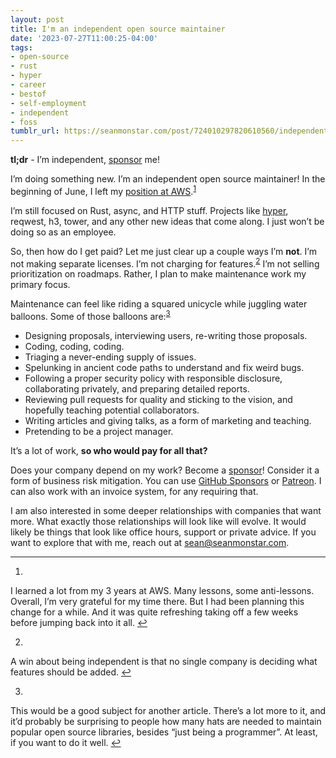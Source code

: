 ```yaml
---
layout: post
title: I'm an independent open source maintainer
date: '2023-07-27T11:00:25-04:00'
tags:
- open-source
- rust
- hyper
- career
- bestof
- self-employment
- independent
- foss
tumblr_url: https://seanmonstar.com/post/724010297820610560/independent-open-source-maintainer
---
```

 **tl;dr** - I’m independent, [sponsor](https://seanmonstar.com/sponsor) me!

I’m doing something new. I’m an independent open source maintainer! In the beginning of June, I left my [position at AWS](https://seanmonstar.com/blog/2020-05-04-next-up-aws/).<sup id="fnref:aws"><a href="#fn:aws" class="footnote-ref" role="doc-noteref">1</a></sup>

I’m still focused on Rust, async, and HTTP stuff. Projects like [hyper](https://hyper.rs), reqwest, h3, tower, and any other new ideas that come along. I just won’t be doing so as an employee.

So, then how do I get paid? Let me just clear up a couple ways I’m **not**. I’m not making separate licenses. I’m not charging for features.<sup id="fnref:features"><a href="#fn:features" class="footnote-ref" role="doc-noteref">2</a></sup> I’m not selling prioritization on roadmaps. Rather, I plan to make maintenance work my primary focus.

Maintenance can feel like riding a squared unicycle while juggling water balloons. Some of those balloons are:<sup id="fnref:maintainer"><a href="#fn:maintainer" class="footnote-ref" role="doc-noteref">3</a></sup>

- Designing proposals, interviewing users, re-writing those proposals.
- Coding, coding, coding.
- Triaging a never-ending supply of issues.
- Spelunking in ancient code paths to understand and fix weird bugs.
- Following a proper security policy with responsible disclosure, collaborating privately, and preparing detailed reports.
- Reviewing pull requests for quality and sticking to the vision, and hopefully teaching potential collaborators.
- Writing articles and giving talks, as a form of marketing and teaching.
- Pretending to be a project manager.

It’s a lot of work, **so who would pay for all that?**

Does your company depend on my work? Become a [sponsor](https://seanmonstar.com/sponsor)! Consider it a form of business risk mitigation. You can use [GitHub Sponsors](https://github.com/sponsors/seanmonstar) or [Patreon](https://patreon.com/seanmonstar). I can also work with an invoice system, for any requiring that.

I am also interested in some deeper relationships with companies that want more. What exactly those relationships will look like will evolve. It would likely be things that look like office hours, support or private advice. If you want to explore that with me, reach out at [sean@seanmonstar.com](mailto:sean@seanmonstar.com?subject=Sponsorship).

* * *

1. 

I learned a lot from my 3 years at AWS. Many lessons, some anti-lessons. Overall, I’m very grateful for my time there. But I had been planning this change for a while. And it was quite refreshing taking off a few weeks before jumping back into it all.&nbsp;[↩︎](#fnref:aws)

2. 

A win about being independent is that no single company is deciding what features should be added.&nbsp;[↩︎](#fnref:features)

3. 

This would be a good subject for another article. There’s a lot more to it, and it’d probably be surprising to people how many hats are needed to maintain popular open source libraries, besides “just being a programmer”. At least, if you want to do it well.&nbsp;[↩︎](#fnref:maintainer)

